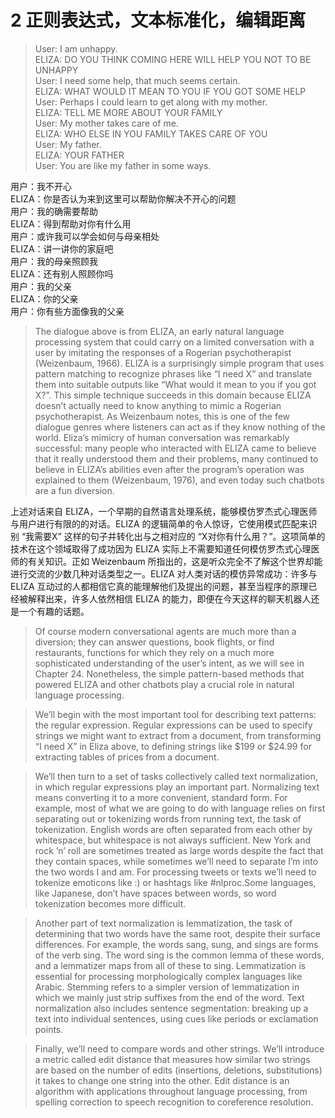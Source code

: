 # 2 正则表达式，文本标准化，编辑距离
> User: I am unhappy.  
ELIZA: DO YOU THINK COMING HERE WILL HELP YOU NOT TO BE UNHAPPY  
User: I need some help, that much seems certain.  
ELIZA: WHAT WOULD IT MEAN TO YOU IF YOU GOT SOME HELP  
User: Perhaps I could learn to get along with my mother.  
ELIZA: TELL ME MORE ABOUT YOUR FAMILY  
User: My mother takes care of me.  
ELIZA: WHO ELSE IN YOU FAMILY TAKES CARE OF YOU  
User: My father.  
ELIZA: YOUR FATHER  
User: You are like my father in some ways.  

用户：我不开心  
ELIZA：你是否认为来到这里可以帮助你解决不开心的问题  
用户：我的确需要帮助  
ELIZA：得到帮助对你有什么用  
用户：或许我可以学会如何与母亲相处  
ELIZA：讲一讲你的家庭吧  
用户：我的母亲照顾我  
ELIZA：还有别人照顾你吗  
用户：我的父亲  
ELIZA：你的父亲  
用户：你有些方面像我的父亲  

> The dialogue above is from ELIZA, an early natural language processing system that could carry on a limited conversation with a user by imitating the responses of a Rogerian psychotherapist (Weizenbaum, 1966). ELIZA is a surprisingly simple program that uses pattern matching to recognize phrases like “I need X” and translate them into suitable outputs like “What would it mean to you if you got X?”. This simple technique succeeds in this domain because ELIZA doesn’t actually need to know anything to mimic a Rogerian psychotherapist. As Weizenbaum notes, this is one of the few dialogue genres where listeners can act as if they know nothing of the world. Eliza’s mimicry of human conversation was remarkably successful: many people who interacted with ELIZA came to believe that it really understood them and their problems, many continued to believe in ELIZA’s abilities even after the program’s operation was explained to them (Weizenbaum, 1976), and even today such chatbots are a fun diversion.

上述对话来自 ELIZA，一个早期的自然语言处理系统，能够模仿罗杰式心理医师与用户进行有限的的对话。ELIZA 的逻辑简单的令人惊讶，它使用模式匹配来识别 “我需要X” 这样的句子并转化出与之相对应的 “X对你有什么用？”。这项简单的技术在这个领域取得了成功因为 ELIZA 实际上不需要知道任何模仿罗杰式心理医师的有关知识。正如 Weizenbaum 所指出的，这是听众完全不了解这个世界却能进行交流的少数几种对话类型之一。ELIZA 对人类对话的模仿异常成功：许多与 ELIZA 互动过的人都相信它真的能理解他们及提出的问题，甚至当程序的原理已经被解释出来，许多人依然相信 ELIZA 的能力，即便在今天这样的聊天机器人还是一个有趣的话题。

> Of course modern conversational agents are much more than a diversion; they can answer questions, book flights, or find restaurants, functions for which they rely on a much more sophisticated understanding of the user’s intent, as we will see in Chapter 24. Nonetheless, the simple pattern-based methods that powered ELIZA and other chatbots play a crucial role in natural language processing.

> We’ll begin with the most important tool for describing text patterns: the regular expression. Regular expressions can be used to specify strings we might want to extract from a document, from transforming “I need X” in Eliza above, to defining strings like $199 or $24.99 for extracting tables of prices from a document.

> We’ll then turn to a set of tasks collectively called text normalization, in which  regular expressions play an important part. Normalizing text means converting it to a more convenient, standard form. For example, most of what we are going to do with language relies on first separating out or tokenizing words from running text, the task of tokenization. English words are often separated from each other by whitespace, but whitespace is not always sufficient. New York and rock ’n’ roll are sometimes treated as large words despite the fact that they contain spaces, while sometimes we’ll need to separate I’m into the two words I and am. For processing tweets or texts we’ll need to tokenize emoticons like :) or hashtags like #nlproc.Some languages, like Japanese, don’t have spaces between words, so word tokenization becomes more difficult. 

> Another part of text normalization is lemmatization, the task of determining that two words have the same root, despite their surface differences. For example, the words sang, sung, and sings are forms of the verb sing. The word sing is the common lemma of these words, and a lemmatizer maps from all of these to sing. Lemmatization is essential for processing morphologically complex languages like Arabic. Stemming refers to a simpler version of lemmatization in which we mainly just strip suffixes from the end of the word. Text normalization also includes sentence segmentation: breaking up a text into individual sentences, using cues like periods or exclamation points. 

> Finally, we’ll need to compare words and other strings. We’ll introduce a metric called edit distance that measures how similar two strings are based on the number of edits (insertions, deletions, substitutions) it takes to change one string into the other. Edit distance is an algorithm with applications throughout language processing, from spelling correction to speech recognition to coreference resolution.
